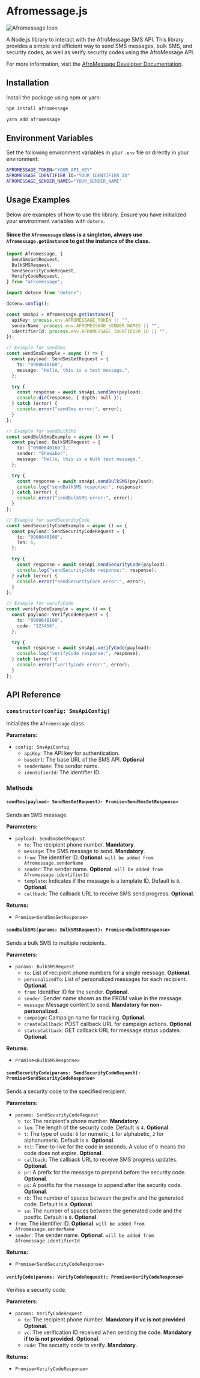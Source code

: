 # Afromessage.js

![Afromessage Icon](https://afromessage.com/assets/images/logo.png)

A Node.js library to interact with the AfroMessage SMS API. This library provides a simple and efficient way to send SMS messages, bulk SMS, and security codes, as well as verify security codes using the AfroMessage API.

For more information, visit the [AfroMessage Developer Documentation](https://afromessage.com/developers).

## Installation

Install the package using npm or yarn:

```bash
npm install afromessage
```

```bash
yarn add afromessage
```

## Environment Variables

Set the following environment variables in your `.env` file or directly in your environment:

```bash
AFROMESSAGE_TOKEN="YOUR_API_KEY"
AFROMESSAGE_IDENTIFIER_ID="YOUR_IDENTIFIER_ID"
AFROMESSAGE_SENDER_NAMES="YOUR_SENDER_NAME"
```

## Usage Examples

Below are examples of how to use the library. Ensure you have initialized your environment variables with `dotenv`.

#### Since the `Afromessage` class is a singleton, always use `Afromessage.getInstanc`e to get the instance of the class.

```typescript
import Afromessage, {
  SendSmsGetRequest,
  BulkSMSRequest,
  SendSecurityCodeRequest,
  VerifyCodeRequest,
} from "afromessage";

import dotenv from "dotenv";

dotenv.config();

const smsApi = Afromessage.getInstance({
  apiKey: process.env.AFROMESSAGE_TOKEN || "",
  senderName: process.env.AFROMESSAGE_SENDER_NAMES || "",
  identifierId: process.env.AFROMESSAGE_IDENTIFIER_ID || "",
});

// Example for sendSms
const sendSmsExample = async () => {
  const payload: SendSmsGetRequest = {
    to: "0900640160",
    message: "Hello, this is a test message.",
  };

  try {
    const response = await smsApi.sendSms(payload);
    console.dir(response, { depth: null });
  } catch (error) {
    console.error("sendSms error:", error);
  }
};

// Example for sendBulkSMS
const sendBulkSmsExample = async () => {
  const payload: BulkSMSRequest = {
    to: ["0900640160"],
    sender: "Shewaber",
    message: "Hello, this is a bulk test message.",
  };

  try {
    const response = await smsApi.sendBulkSMS(payload);
    console.log("sendBulkSMS response:", response);
  } catch (error) {
    console.error("sendBulkSMS error:", error);
  }
};

// Example for sendSecurityCode
const sendSecurityCodeExample = async () => {
  const payload: SendSecurityCodeRequest = {
    to: "0900640160",
    len: 6,
  };

  try {
    const response = await smsApi.sendSecurityCode(payload);
    console.log("sendSecurityCode response:", response);
  } catch (error) {
    console.error("sendSecurityCode error:", error);
  }
};

// Example for verifyCode
const verifyCodeExample = async () => {
  const payload: VerifyCodeRequest = {
    to: "0900640160",
    code: "123456",
  };

  try {
    const response = await smsApi.verifyCode(payload);
    console.log("verifyCode response:", response);
  } catch (error) {
    console.error("verifyCode error:", error);
  }
};
```

## API Reference

### `constructor(config: SmsApiConfig)`

Initializes the `Afromessage` class.

**Parameters:**

- `config: SmsApiConfig`
  - `apiKey`: The API key for authentication.
  - `baseUrl`: The base URL of the SMS API. **Optional**
  - `senderName`: The sender name.
  - `identifierId`: The identifier ID.

### Methods

#### `sendSms(payload: SendSmsGetRequest): Promise<SendSmsGetResponse>`

Sends an SMS message.

**Parameters:**

- `payload: SendSmsGetRequest`
  - `to`: The recipient phone number. **Mandatory**.
  - `message`: The SMS message to send. **Mandatory**.
  - `from`: The identifier ID. **Optional**. `will be added from Afromessage.senderName`
  - `sender`: The sender name. **Optional**. `will be added from Afromessage.identifierId`
  - `template`: Indicates if the message is a template ID. Default is `0`. **Optional**.
  - `callback`: The callback URL to receive SMS send progress. **Optional**.

**Returns:**

- `Promise<SendSmsGetResponse>`

#### `sendBulkSMS(params: BulkSMSRequest): Promise<BulkSMSResponse>`

Sends a bulk SMS to multiple recipients.

**Parameters:**

- `params: BulkSMSRequest`
  - `to`: List of recipient phone numbers for a single message. **Optional**.
  - `personalizedTo`: List of personalized messages for each recipient. **Optional**.
  - `from`: Identifier ID for the sender. **Optional**.
  - `sender`: Sender name shown as the FROM value in the message.
  - `message`: Message content to send. **Mandatory for non-personalized**.
  - `campaign`: Campaign name for tracking. **Optional**.
  - `createCallback`: POST callback URL for campaign actions. **Optional**.
  - `statusCallback`: GET callback URL for message status updates. **Optional**.

**Returns:**

- `Promise<BulkSMSResponse>`

#### `sendSecurityCode(params: SendSecurityCodeRequest): Promise<SendSecurityCodeResponse>`

Sends a security code to the specified recipient.

**Parameters:**

- `params: SendSecurityCodeRequest`
  - `to`: The recipient's phone number. **Mandatory**.
  - `len`: The length of the security code. Default is `4`. **Optional**.
  - `t`: The type of code: `0` for numeric, `1` for alphabetic, `2` for alphanumeric. Default is `0`. **Optional**.
  - `ttl`: Time-to-live for the code in seconds. A value of `0` means the code does not expire. **Optional**.
  - `callback`: The callback URL to receive SMS progress updates. **Optional**.
  - `pr`: A prefix for the message to prepend before the security code. **Optional**.
  - `ps`: A postfix for the message to append after the security code. **Optional**.
  - `sb`: The number of spaces between the prefix and the generated code. Default is `0`. **Optional**.
  - `sa`: The number of spaces between the generated code and the postfix. Default is `0`. **Optional**.
- `from`: The identifier ID. **Optional**. `will be added from Afromessage.senderName`
- `sender`: The sender name. **Optional**. `will be added from Afromessage.identifierId`

**Returns:**

- `Promise<SendSecurityCodeResponse>`

#### `verifyCode(params: VerifyCodeRequest): Promise<VerifyCodeResponse>`

Verifies a security code.

**Parameters:**

- `params: VerifyCodeRequest`
  - `to`: The recipient phone number. **Mandatory if vc is not provided**. **Optional**.
  - `vc`: The verification ID received when sending the code. **Mandatory if to is not provided**. **Optional**.
  - `code`: The security code to verify. **Mandatory**.

**Returns:**

- `Promise<VerifyCodeResponse>`
